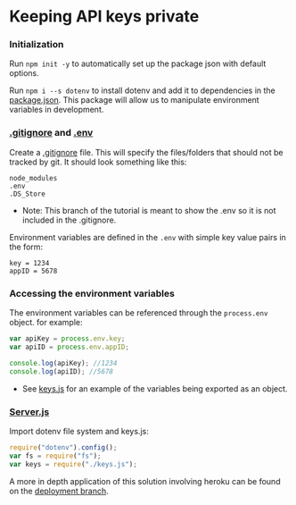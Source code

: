# Keeping API keys private

### Initialization

Run `npm init -y` to automatically set up the package json with default options.

Run `npm i --s dotenv` to install dotenv and add it to dependencies in the [package.json](package.json). This package will allow us to manipulate environment variables in development.

### [.gitignore](.gitignore) and [.env](.env)

Create a [.gitignore](.gitignore) file. This will specify the files/folders that should not be tracked by git. It should look something like this:

```
node_modules
.env
.DS_Store
```

- Note: This branch of the tutorial is meant to show the .env so it is not included in the .gitignore.

Environment variables are defined in the `.env` with simple key value pairs in the form:

```
key = 1234
appID = 5678
```

### Accessing the environment variables

The environment variables can be referenced through the `process.env` object. for example:

```js
var apiKey = process.env.key;
var apiID = process.env.appID;

console.log(apiKey); //1234
console.log(apiID); //5678
```

- See [keys.js](keys.js) for an example of the variables being exported as an object.

### [Server.js](server.js)

Import dotenv file system and keys.js:

```js
require("dotenv").config();
var fs = require("fs");
var keys = require("./keys.js");
```

A more in depth application of this solution involving heroku can be found on the [deployment branch](https://github.com/marcushilaire/hidekeys/tree/deployment).
